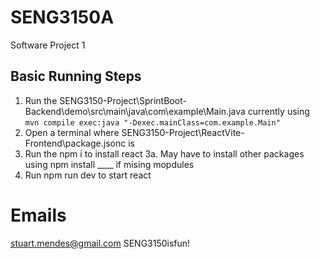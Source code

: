 # SENG3150A
Software Project 1

## Basic Running Steps
1. Run the SENG3150-Project\SprintBoot- Backend\demo\src\main\java\com\example\Main.java
    currently using `mvn compile exec:java "-Dexec.mainClass=com.example.Main"`
2. Open a terminal where SENG3150-Project\ReactVite- Frontend\package.jsonc is
3. Run the npm i to install react
    3a. May have to install other packages using npm install ____ if mising mopdules
4. Run npm run dev to start react

# Emails
stuart.mendes@gmail.com
SENG3150isfun!
